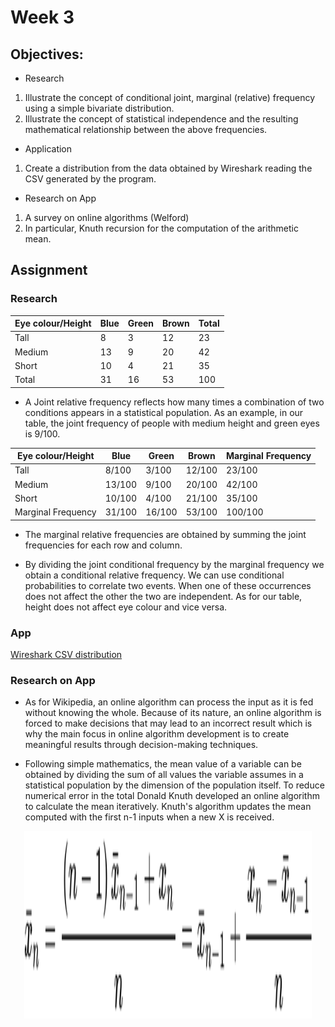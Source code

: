 # Week 3


## Objectives:

* Research
1. Illustrate the concept of conditional joint, marginal (relative) frequency using a simple bivariate distribution.
2. Illustrate the concept of statistical independence and the resulting mathematical relationship between the above frequencies.

* Application
1. Create a distribution from the data obtained by Wireshark reading the CSV generated by the program.

* Research on App
1. A survey on online algorithms (Welford)
2. In particular, Knuth recursion for the computation of the arithmetic mean.

## Assignment
### Research
| Eye colour/Height | Blue | Green | Brown | Total |
| ----------------- | ---- | ----- | ----- | ----- |
| Tall              | 8    | 3     | 12    | 23    |
| Medium            | 13   | 9     | 20    | 42    |
| Short             | 10   | 4     | 21    | 35    |
| Total             | 31   | 16    | 53    | 100   |

* A Joint relative frequency reflects how many times a combination of two conditions appears in a statistical population. As an example, in our table, the joint frequency of people with medium height and green eyes is 9/100.





| Eye colour/Height | Blue | Green | Brown | Marginal Frequency |
| ----------------- | ---- | ----- | ----- | ----- |
| Tall              | 8/100| 3/100     | 12/100    | 23/100    |
| Medium            | 13/100   | 9/100     | 20/100    | 42/100    |
| Short             | 10/100   | 4/100     | 21/100    | 35/100    |
| Marginal Frequency             | 31/100   | 16/100    | 53/100    | 100/100   |

* The marginal relative frequencies are obtained by summing the joint frequencies for each row and column. 

* By dividing the joint conditional frequency by the marginal frequency we obtain a conditional relative frequency. We can use conditional probabilities to correlate two events. When one of these occurrences does not affect the other the two are independent. As for our table, height does not affect eye colour and vice versa.

### App


[Wireshark CSV distribution](https://github.com/Ktot0/Statistics/tree/main/week2/Week3_EXT1)


### Research on App
* As for Wikipedia, an online algorithm can process the input as it is fed without knowing the whole. Because of its nature, an online algorithm is forced to make decisions that may lead to an incorrect result which is why the main focus in online algorithm development is to create meaningful results through decision-making techniques.

* Following simple mathematics, the mean value of a variable can be obtained by dividing the sum of all values the variable assumes in a statistical population by the dimension of the population itself. To reduce numerical error in the total Donald Knuth developed an online algorithm to calculate the mean iteratively. Knuth's algorithm updates the mean computed with the first n-1 inputs when a new X is received.


<p align="center">
  <img width="460" height="300" src="72192362c590b89684309e78f6644ab0864f8d1b.svg">
</p>
